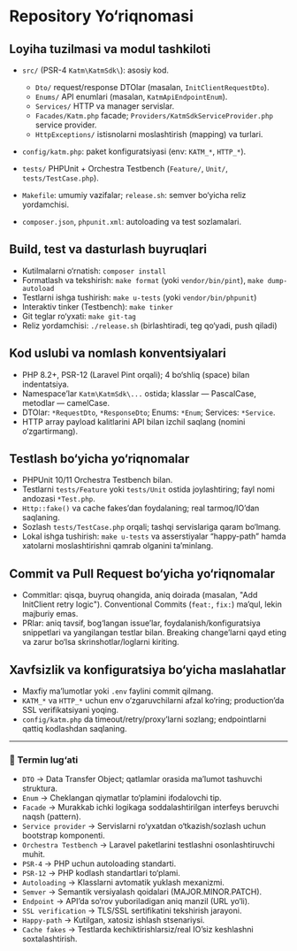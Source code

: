 # Repository Yo‘riqnomasi

## Loyiha tuzilmasi va modul tashkiloti

* `src/` (PSR-4 `Katm\KatmSdk\`): asosiy kod.

    * `Dto/` request/response DTOlar (masalan, `InitClientRequestDto`).
    * `Enums/` API enumlari (masalan, `KatmApiEndpointEnum`).
    * `Services/` HTTP va manager servislar.
    * `Facades/Katm.php` facade; `Providers/KatmSdkServiceProvider.php` service provider.
    * `HttpExceptions/` istisnolarni moslashtirish (mapping) va turlari.
* `config/katm.php`: paket konfiguratsiyasi (env: `KATM_*`, `HTTP_*`).
* `tests/` PHPUnit + Orchestra Testbench (`Feature/`, `Unit/`, `tests/TestCase.php`).
* `Makefile`: umumiy vazifalar; `release.sh`: semver bo‘yicha reliz yordamchisi.
* `composer.json`, `phpunit.xml`: autoloading va test sozlamalari.

## Build, test va dasturlash buyruqlari

* Kutilmalarni o‘rnatish: `composer install`
* Formatlash va tekshirish: `make format` (yoki `vendor/bin/pint`), `make dump-autoload`
* Testlarni ishga tushirish: `make u-tests` (yoki `vendor/bin/phpunit`)
* Interaktiv tinker (Testbench): `make tinker`
* Git teglar ro‘yxati: `make git-tag`
* Reliz yordamchisi: `./release.sh` (birlashtiradi, teg qo‘yadi, push qiladi)

## Kod uslubi va nomlash konventsiyalari

* PHP 8.2+, PSR-12 (Laravel Pint orqali); 4 bo‘shliq (space) bilan indentatsiya.
* Namespace’lar `Katm\KatmSdk\...` ostida; klasslar — PascalCase, metodlar — camelCase.
* DTOlar: `*RequestDto`, `*ResponseDto`; Enums: `*Enum`; Services: `*Service`.
* HTTP array payload kalitlarini API bilan izchil saqlang (nomini o‘zgartirmang).

## Testlash bo‘yicha yo‘riqnomalar

* PHPUnit 10/11 Orchestra Testbench bilan.
* Testlarni `tests/Feature` yoki `tests/Unit` ostida joylashtiring; fayl nomi andozasi `*Test.php`.
* `Http::fake()` va cache fakes’dan foydalaning; real tarmoq/IO’dan saqlaning.
* Sozlash `tests/TestCase.php` orqali; tashqi servislariga qaram bo‘lmang.
* Lokal ishga tushirish: `make u-tests` va asserstiyalar “happy-path” hamda xatolarni moslashtirishni qamrab olganini ta’minlang.

## Commit va Pull Request bo‘yicha yo‘riqnomalar

* Commitlar: qisqa, buyruq ohangida, aniq doirada (masalan, "Add InitClient retry logic"). Conventional Commits (`feat:`, `fix:`) ma’qul, lekin majburiy emas.
* PRlar: aniq tavsif, bog‘langan issue’lar, foydalanish/konfiguratsiya snippetlari va yangilangan testlar bilan. Breaking change’larni qayd eting va zarur bo‘lsa skrinshotlar/loglarni kiriting.

## Xavfsizlik va konfiguratsiya bo‘yicha maslahatlar

* Maxfiy ma’lumotlar yoki `.env` faylini commit qilmang.
* `KATM_*` va `HTTP_*` uchun env o‘zgaruvchilarni afzal ko‘ring; production’da SSL verifikatsiyani yoqing.
* `config/katm.php` da timeout/retry/proxy’larni sozlang; endpointlarni qattiq kodlashdan saqlaning.

---

### 🧠 Termin lug‘ati

* `DTO` → Data Transfer Object; qatlamlar orasida ma’lumot tashuvchi struktura.
* `Enum` → Cheklangan qiymatlar to‘plamini ifodalovchi tip.
* `Facade` → Murakkab ichki logikaga soddalashtirilgan interfeys beruvchi naqsh (pattern).
* `Service provider` → Servislarni ro‘yxatdan o‘tkazish/sozlash uchun bootstrap komponenti.
* `Orchestra Testbench` → Laravel paketlarini testlashni osonlashtiruvchi muhit.
* `PSR-4` → PHP uchun autoloading standarti.
* `PSR-12` → PHP kodlash standartlari to‘plami.
* `Autoloading` → Klasslarni avtomatik yuklash mexanizmi.
* `Semver` → Semantik versiyalash qoidalari (MAJOR.MINOR.PATCH).
* `Endpoint` → API’da so‘rov yuboriladigan aniq manzil (URL yo‘li).
* `SSL verification` → TLS/SSL sertifikatini tekshirish jarayoni.
* `Happy-path` → Kutilgan, xatosiz ishlash stsenariysi.
* `Cache fakes` → Testlarda kechiktirishlarsiz/real IO’siz keshlashni soxtalashtirish.
